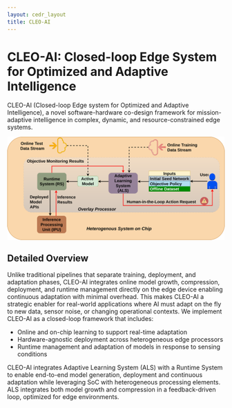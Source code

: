 ```yaml
---
layout: cedr_layout
title: CLEO-AI
---
```


# CLEO-AI: Closed-loop Edge System for Optimized and Adaptive Intelligence

CLEO-AI (Closed-loop Edge system for Optimized and Adaptive Intelligence), a novel software-hardware co-design framework for mission-adaptive intelligence in complex, dynamic, and resource-constrained edge systems.

<img src="/projects/cedr/images/cleo-ai-high-level.svg" alt="CLEO-AI" style="display: block; margin: 0 auto;">

## Detailed Overview

Unlike traditional pipelines that separate training, deployment, and adaptation phases, CLEO-AI integrates online model growth, compression, deployment, and runtime management directly on the edge device enabling continuous adaptation with minimal overhead. This makes CLEO-AI a strategic enabler for real-world applications where AI must adapt on the fly to new data, sensor noise, or changing operational contexts. We implement CLEO-AI as a closed-loop framework that includes:

 * Online and on-chip learning to support real-time adaptation
 * Hardware-agnostic deployment across heterogeneous edge processors
 * Runtime management and adaptation of models in response to sensing conditions

CLEO-AI integrates Adaptive Learning System (ALS) with a Runtime System to enable end-to-end model generation, deployment and continuous adaptation while leveraging SoC with heterogeneous processing elements. ALS integrates both model growth and compression in a feedback-driven loop, optimized for edge environments. 